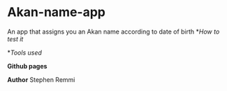 # Akan-name-app
An app that assigns you an Akan name according to date of birth
**How to test it*




**Tools used*

**Github pages**

**Author**
Stephen Remmi
